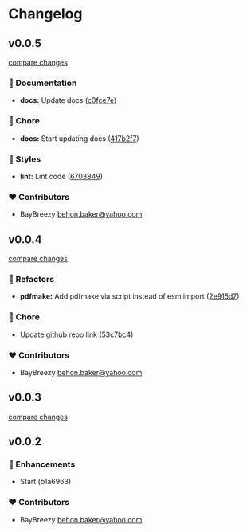 # Changelog


## v0.0.5

[compare changes](https://github.com/BayBreezy/nuxt-pdfmake/compare/v0.0.4...v0.0.5)


### 📖 Documentation

  - **docs:** Update docs ([c0fce7e](https://github.com/BayBreezy/nuxt-pdfmake/commit/c0fce7e))

### 🏡 Chore

  - **docs:** Start updating docs ([417b2f7](https://github.com/BayBreezy/nuxt-pdfmake/commit/417b2f7))

### 🎨 Styles

  - **lint:** Lint code ([6703849](https://github.com/BayBreezy/nuxt-pdfmake/commit/6703849))

### ❤️  Contributors

- BayBreezy <behon.baker@yahoo.com>

## v0.0.4

[compare changes](https://github.com/BayBreezy/nuxt-pdfmake/compare/v0.0.3...v0.0.4)


### 💅 Refactors

  - **pdfmake:** Add pdfmake via script instead of esm import ([2e915d7](https://github.com/BayBreezy/nuxt-pdfmake/commit/2e915d7))

### 🏡 Chore

  - Update github repo link ([53c7bc4](https://github.com/BayBreezy/nuxt-pdfmake/commit/53c7bc4))

### ❤️  Contributors

- BayBreezy <behon.baker@yahoo.com>

## v0.0.3

[compare changes](https://undefined/undefined/compare/v0.0.2...v0.0.3)

## v0.0.2


### 🚀 Enhancements

  - Start (b1a6963)

### ❤️  Contributors

- BayBreezy <behon.baker@yahoo.com>


